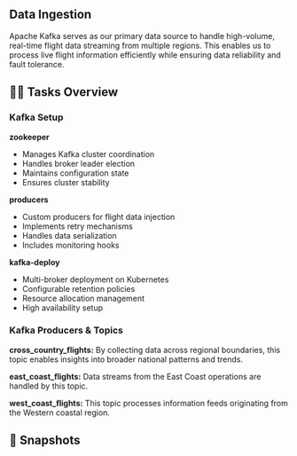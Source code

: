 ## Data Ingestion

Apache Kafka serves as our primary data source to handle high-volume, real-time flight data streaming from multiple regions. This enables us to process live flight information efficiently while ensuring data reliability and fault tolerance.

## 👨‍💻 Tasks Overview

### **Kafka Setup**

**zookeeper**
- Manages Kafka cluster coordination
- Handles broker leader election
- Maintains configuration state
- Ensures cluster stability

**producers**
- Custom producers for flight data injection
- Implements retry mechanisms
- Handles data serialization
- Includes monitoring hooks

**kafka-deploy**
- Multi-broker deployment on Kubernetes
- Configurable retention policies
- Resource allocation management
- High availability setup

### **Kafka Producers & Topics**

**cross_country_flights:** 
By collecting data across regional boundaries, this topic enables insights into broader national patterns and trends.

**east_coast_flights:** 
Data streams from the East Coast operations are handled by this topic. 

**west_coast_flights:** 
This topic processes information feeds originating from the Western coastal region.

## 📸 Snapshots